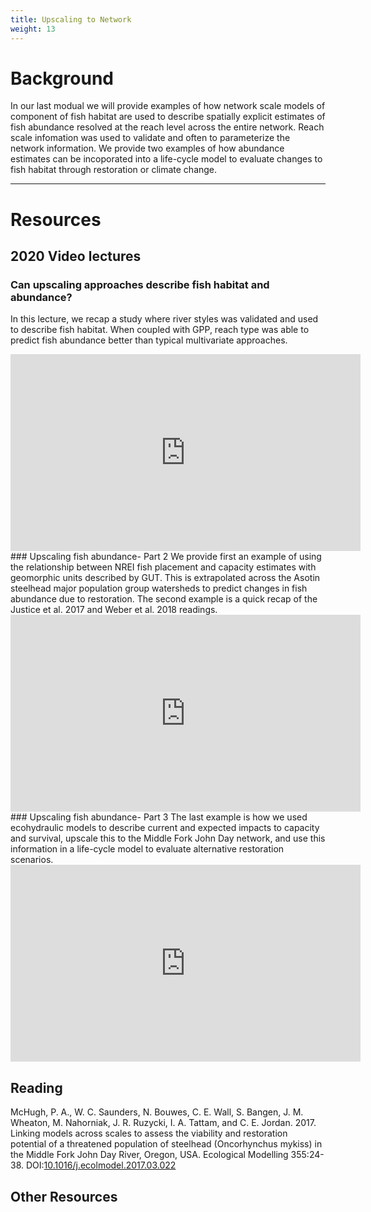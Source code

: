 ```yaml
---
title: Upscaling to Network
weight: 13
---
```


# Background

In our last modual we will provide examples of how network scale models of component of fish habitat are used to describe spatially explicit estimates of fish abundance resolved at the reach level across the entire network.  Reach scale infomation was used to validate and often to parameterize the network information.  We provide two examples of how abundance estimates can be incoporated into a life-cycle model to evaluate changes to fish habitat through restoration or climate change. 

------
# Resources

## 2020 Video lectures

### Can upscaling approaches describe fish habitat and abundance?
In this lecture, we recap a study where river styles was validated and used to describe fish habitat. When coupled with GPP, reach type was able to predict fish abundance better than typical multivariate approaches. 
<div class="responsive-embed">
<iframe width="560" height="315" src="https://www.youtube.com/embed/ZI74AJ_2z-8" frameborder="0" allow="accelerometer; autoplay; encrypted-media; gyroscope; picture-in-picture" allowfullscreen></iframe>
</div>
### Upscaling fish abundance- Part 2
We provide first an example of using the relationship between NREI fish placement and capacity estimates with geomorphic units described by GUT. This is extrapolated across the  Asotin steelhead major population group watersheds to predict changes in fish abundance due to restoration. The second example is a quick recap of the Justice et al. 2017 and Weber et al. 2018 readings. 
<div class="responsive-embed">
<iframe width="560" height="315" src="https://www.youtube.com/embed/VFDRoF18xZw" frameborder="0" allow="accelerometer; autoplay; encrypted-media; gyroscope; picture-in-picture" allowfullscreen></iframe>
</div>
### Upscaling fish abundance- Part 3
The last example is how we used ecohydraulic models to describe current and expected impacts to capacity and survival, upscale this to the Middle Fork John Day network, and use this information in a life-cycle model to evaluate alternative restoration scenarios.
<div class="responsive-embed">
<iframe width="560" height="315" src="https://www.youtube.com/embed/4g2Dm3TcE7U" frameborder="0" allow="accelerometer; autoplay; encrypted-media; gyroscope; picture-in-picture" allowfullscreen></iframe>
</div>

## Reading
McHugh, P. A., W. C. Saunders, N. Bouwes, C. E. Wall, S. Bangen, J. M. Wheaton, M. Nahorniak, J. R. Ruzycki, I. A. Tattam, and C. E. Jordan. 2017. Linking models across scales to assess the viability and restoration potential of a threatened population of steelhead (Oncorhynchus mykiss) in the Middle Fork John Day River, Oregon, USA. Ecological Modelling 355:24-38. DOI:[10.1016/j.ecolmodel.2017.03.022](https://doi.org/10.1016/j.ecolmodel.2017.03.022)

## Other Resources